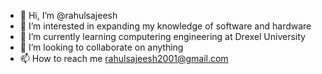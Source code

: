 - 👋 Hi, I’m @rahulsajeesh
- 👀 I’m interested in expanding my knowledge of software and hardware
- 🌱 I’m currently learning computering engineering at Drexel University
- 💞️ I’m looking to collaborate on anything
- 📫 How to reach me rahulsajeesh2001@gmail.com

<!---
rahulsajeesh/rahulsajeesh is a ✨ special ✨ repository because its `README.md` (this file) appears on your GitHub profile.
You can click the Preview link to take a look at your changes.
--->
